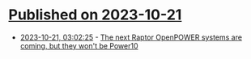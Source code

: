 # [Published on 2023-10-21](index.md)

* [2023-10-21, 03:02:25](https://lobste.rs/s/tegfe8/next_raptor_openpower_systems_are_coming) - [The next Raptor OpenPOWER systems are coming, but they won't be Power10](https://www.talospace.com/2023/10/the-next-raptor-openpower-systems-are.html)
